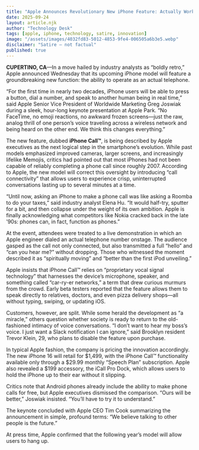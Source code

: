 ```yaml
---
title: "Apple Announces Revolutionary New iPhone Feature: Actually Works as a Phone"
date: 2025-09-24
layout: article.njk
author: "Technology Desk"
tags: [apple, iphone, technology, satire, innovation]
image: "/assets/images/4032fd83-5012-4853-9fe4-006505a6b3e5.webp"
disclaimer: "Satire — not factual"
published: true
---
```


**CUPERTINO, CA**—In a move hailed by industry analysts as “boldly retro,” Apple announced Wednesday that its upcoming iPhone model will feature a groundbreaking new function: the ability to operate as an actual telephone.  

“For the first time in nearly two decades, iPhone users will be able to press a button, dial a number, and speak to another human being in real time,” said Apple Senior Vice President of Worldwide Marketing Greg Joswiak during a sleek, hour-long keynote presentation at Apple Park. “No FaceTime, no emoji reactions, no awkward frozen screens—just the raw, analog thrill of one person’s voice traveling across a wireless network and being heard on the other end. We think this changes everything.”  

The new feature, dubbed **iPhone Call™**, is being described by Apple executives as the next logical step in the smartphone’s evolution. While past models emphasized improved cameras, larger screens, and increasingly lifelike Memojis, critics had pointed out that most iPhones had not been capable of reliably completing a phone call since roughly 2007. According to Apple, the new model will correct this oversight by introducing “call connectivity” that allows users to experience crisp, uninterrupted conversations lasting up to several minutes at a time.  

“Until now, asking an iPhone to make a phone call was like asking a Roomba to do your taxes,” said industry analyst Elena Hu. “It would half-try, sputter for a bit, and then collapse under the weight of its own ambition. Apple is finally acknowledging what competitors like Nokia cracked back in the late ’90s: phones can, in fact, function as phones.”  

At the event, attendees were treated to a live demonstration in which an Apple engineer dialed an actual telephone number onstage. The audience gasped as the call not only connected, but also transmitted a full “hello” and “can you hear me?” without dropping. Those who witnessed the moment described it as “spiritually moving” and “better than the first iPod unveiling.”  

Apple insists that iPhone Call™ relies on “proprietary vocal signal technology” that harnesses the device’s microphone, speaker, and something called “car-ry-er networks,” a term that drew curious murmurs from the crowd. Early beta testers reported that the feature allows them to speak directly to relatives, doctors, and even pizza delivery shops—all without typing, swiping, or updating iOS.  

Customers, however, are split. While some herald the development as “a miracle,” others question whether society is ready to return to the old-fashioned intimacy of voice conversations. “I don’t want to hear my boss’s voice. I just want a Slack notification I can ignore,” said Brooklyn resident Trevor Klein, 29, who plans to disable the feature upon purchase.  

In typical Apple fashion, the company is pricing the innovation accordingly. The new iPhone 16 will retail for $1,499, with the iPhone Call™ functionality available only through a $29.99 monthly “Speech Plan” subscription. Apple also revealed a $199 accessory, the iCall Pro Dock, which allows users to hold the iPhone up to their ear without it slipping.  

Critics note that Android phones already include the ability to make phone calls for free, but Apple executives dismissed the comparison. “Ours will be better,” Joswiak insisted. “You’ll have to try it to understand.”  

The keynote concluded with Apple CEO Tim Cook summarizing the announcement in simple, profound terms: “We believe talking to other people is the future.”  

At press time, Apple confirmed that the following year’s model will allow users to hang up.  